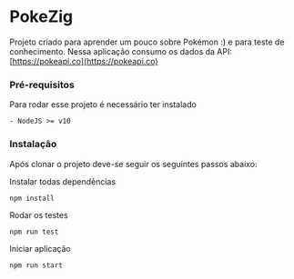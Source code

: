 # PokeZig

Projeto criado para aprender um pouco sobre Pokémon :) e para teste de conhecimento. Nessa aplicação consumo os dados da API: [https://pokeapi.co](https://pokeapi.co)

### Pré-requisitos

Para rodar esse projeto é necessário ter instalado

```
- NodeJS >= v10
```

### Instalação

Após clonar o projeto deve-se seguir os seguintes passos abaixo:

Instalar todas dependências

```
npm install
```

Rodar os testes

```
npm run test
```

Iniciar aplicação

```
npm run start
```